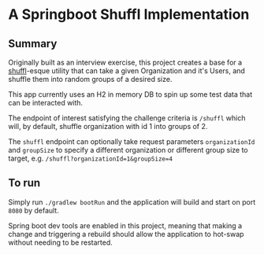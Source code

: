 # A Springboot Shuffl Implementation

## Summary
Originally built as an interview exercise, this project creates a base for a [shuffl](https://shuffl.ai)-esque utility 
that can take a given Organization and it's Users, and shuffle them into random groups of a desired size.

This app currently uses an H2 in memory DB to spin up some test data that can be interacted with.

The endpoint of interest satisfying the challenge criteria is `/shuffl` which will, by default, shuffle organization
with id 1 into groups of 2.

The `shuffl` endpoint can optionally take request parameters `organizationId` and `groupSize` to specify a different 
organization or different group size to target, e.g. `/shuffl?organizationId=1&groupSize=4`

## To run

Simply run `./gradlew bootRun` and the application will build and start on port `8080` by default.

Spring boot dev tools are enabled in this project, meaning that making a change and triggering a rebuild should allow
the application to hot-swap without needing to be restarted.
